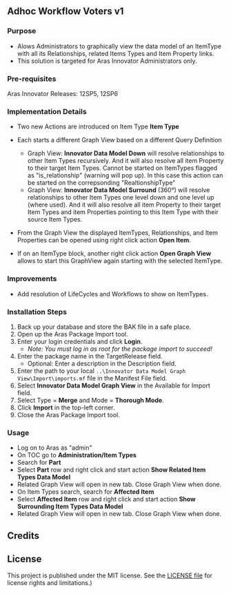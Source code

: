 ## Adhoc Workflow Voters v1
### Purpose
- Alows Administrators to graphically view the data model of an ItemType with all its Relationships, related Items Types and Item Property links.
- This solution is targeted for Aras Innovator Administrators only.

### Pre-requisites
Aras Innovator Releases: 12SP5, 12SP6


### Implementation Details
- Two new Actions are introduced on Item Type **Item Type**
- Each starts a different Graph View  based on a different Query Definition
	- Graph View: **Innovator Data Model Down** will resolve relationships to other Item Types recursively. And it will also resolve all item Property to their target Item Types.
	  Cannot be started on ItemTypes flagged as "is_relationship" (warning will pop up). In this case this action can be started on the correpsonding "RealtionshipType"
	- Graph View: **Innovator Data Model Surround** (360°) will resolve relationships to other Item Types one level down and one level up (where used).  And it will also resolve all item Property to their target Item Types and item Properties pointing to this Item Type with their source Item Types.

- From the Graph View the displayed ItemTypes, Relationships, and Item Properties can be opened using right click action **Open Item**.
- If on an ItemType block, another right click action **Open Graph View** allows to start this GraphView again starting with the selected ItemType.


### Improvements
- Add resolution of LifeCycles and Workflows to show on ItemTypes.

### Installation Steps

1. Back up your database and store the BAK file in a safe place.
2. Open up the Aras Package Import tool.
3. Enter your login credentials and click **Login**.
    * _Note: You must log in as root for the package import to succeed!_
4. Enter the package name in the TargetRelease field.
    * Optional: Enter a description in the Description field.
5. Enter the path to your local `..\Innovator Data Model Graph View\Import\imports.mf` file in the Manifest File field.
6. Select **Innovator Data Model Graph View** in the Available for Import field.
7. Select Type = **Merge** and Mode = **Thorough Mode**.
8. Click **Import** in the top-left corner.
9. Close the Aras Package Import tool.

### Usage
- Log on to Aras as "admin"
- On TOC go to **Administration/Item Types**
- Search for **Part**
- Select **Part** row and right click and start action **Show Related Item Types Data Model**
- Related Graph View will open in new tab. Close Graph View when done.
- On Item Types search, search for **Affected Item**
- Select **Affected Item** row and right click and start action **Show Surrounding Item Types Data Model**
- Related Graph View will open in new tab. Close Graph View when done.

## Credits


## License
This project is published under the MIT license. See the [LICENSE file](./LICENSE.md) for license rights and limitations.)
